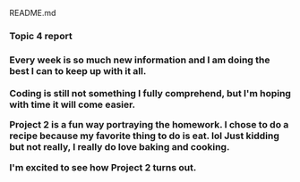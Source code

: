 README.md

<h3>Topic 4 report<h3 />

Every week is so much new information and I am doing the best I can to keep up with it all.
<br />
<br />
Coding is still not something I fully comprehend, but I'm hoping with time it will come easier.
<br />

Project 2 is a fun way portraying the homework. I chose to do a recipe because my favorite thing to do is eat. lol Just kidding but not really, I really do love baking and cooking.
<br />

I'm excited to see how Project 2 turns out.
